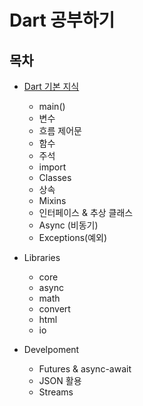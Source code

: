 # Dart 공부하기

## 목차

* [Dart 기본 지식](https://github.com/notmyfault02/Study-Dart/blob/master/Dart%20%EA%B8%B0%EB%B3%B8%20%EC%A7%80%EC%8B%9D.md)

  * main()
  * 변수
  * 흐름 제어문
  * 함수
  * 주석
  * import
  * Classes
  * 상속
  * Mixins
  * 인터페이스 & 추상 클래스
  * Async (비동기)
  * Exceptions(예외)

  

* Libraries

  * core
  * async
  * math
  * convert
  * html
  * io

  

* Develpoment

  * Futures & async-await
  * JSON 활용
  * Streams